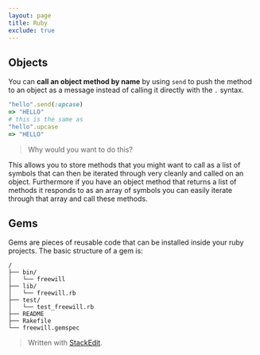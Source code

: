 ```yaml
---
layout: page
title: Ruby
exclude: true
---
```


## Objects
You can **call an object method by name** by using `send` to push the method to an object as a message instead of calling it directly with the `.` syntax.
```ruby
"hello".send(:upcase)
=> "HELLO"
# this is the same as
"hello".upcase
=> "HELLO"
```
> Why would you want to do this?

This allows you to store methods that you might want to call as a list of symbols that can then be iterated through very cleanly and called on an object. Furthermore if you have an object method that returns a list of methods it responds to as an array of symbols you can easily iterate through that array and call these methods.

## Gems
Gems are pieces of reusable code that can be installed inside your ruby projects. The basic structure of a gem is:
```
/
├── bin/
│   └── freewill
├── lib/
│   └── freewill.rb
├── test/
│   └── test_freewill.rb
├── README
├── Rakefile
└── freewill.gemspec
```
> Written with [StackEdit](https://stackedit.io/).
<!--stackedit_data:
eyJoaXN0b3J5IjpbNzE5NjQ1MTA0LC0xMTU5NTI3MDQxXX0=
-->